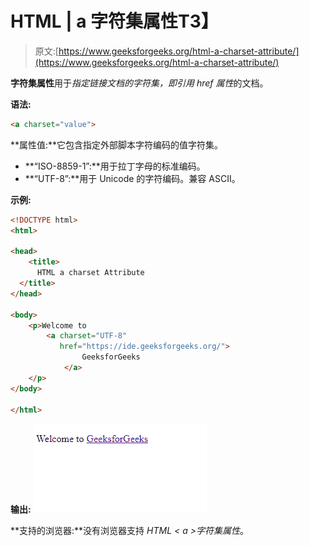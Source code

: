 # HTML | a 字符集属性T3】

> 原文:[https://www.geeksforgeeks.org/html-a-charset-attribute/](https://www.geeksforgeeks.org/html-a-charset-attribute/)

**字符集属性**用于*指定链接文档的字符集，即引用 href 属性*的文档。

**语法:**

```html
<a charset="value">
```

**属性值:**它包含指定外部脚本字符编码的值字符集。

*   **“ISO-8859-1”:**用于拉丁字母的标准编码。
*   **“UTF-8”:**用于 Unicode 的字符编码。兼容 ASCII。

**示例:**

```html
<!DOCTYPE html>
<html>

<head>
    <title>
      HTML a charset Attribute
  </title>
</head>

<body>
    <p>Welcome to
        <a charset="UTF-8"
           href="https://ide.geeksforgeeks.org/"> 
                GeeksforGeeks 
            </a>
    </p>
</body>

</html>
```

**输出:**
![](img/c696cdd5bd0eb525a24029dc1cbc88b7.png)

**支持的浏览器:**没有浏览器支持 *HTML < a >字符集属性*。